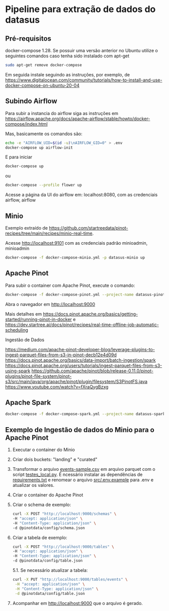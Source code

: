 # Pipeline para extração de dados do datasus

## Pré-requisitos

docker-compose 1.28. Se possuir uma versão anterior no Ubuntu utilize o seguintes comandos caso tenha sido instalado com apt-get

```bash
sudo apt-get remove docker-compose
```

Em seguida instale seguindo as instruções, por exemplo, de <https://www.digitalocean.com/community/tutorials/how-to-install-and-use-docker-compose-on-ubuntu-20-04>

## Subindo Airflow

Para subir a instancia do airflow siga as instruções em <https://airflow.apache.org/docs/apache-airflow/stable/howto/docker-compose/index.html>

Mas, basicamente os comandos são:

```bash
echo -e "AIRFLOW_UID=$(id -u)\nAIRFLOW_GID=0" > .env
docker-compose up airflow-init
```

E para iniciar

```bash
docker-compose up
```

ou

```bash
docker-compose --profile flower up
```

Acesse a página da UI do airflow em: localhost:8080, com as credenciais airflow, airflow

## Minio

Exemplo extraído de <https://github.com/startreedata/pinot-recipes/tree/main/recipes/minio-real-time>.

Acesse <http://localhost:9101> com as credenciais padrão minioadmin, minioadmin

```bash
docker-compose -f docker-compose-minio.yml -p datasus-minio up
```

## Apache Pinot

Para subir o container com Apache Pinot, execute o comando:

```bash
docker-compose -f docker-compose-pinot.yml --project-name datasus-pinot up
```

Abra o navegador em <http://localhost:9000>

Mais detalhes em <https://docs.pinot.apache.org/basics/getting-started/running-pinot-in-docker> e <https://dev.startree.ai/docs/pinot/recipes/real-time-offline-job-automatic-scheduling>

Ingestão de Dados

<https://medium.com/apache-pinot-developer-blog/leverage-plugins-to-ingest-parquet-files-from-s3-in-pinot-decb12e4d09d>
<https://docs.pinot.apache.org/basics/data-import/batch-ingestion/spark>
<https://docs.pinot.apache.org/users/tutorials/ingest-parquet-files-from-s3-using-spark>
<https://github.com/apache/pinot/blob/release-0.11.0/pinot-plugins/pinot-file-system/pinot-s3/src/main/java/org/apache/pinot/plugin/filesystem/S3PinotFS.java>
<https://www.youtube.com/watch?v=fXraQygBzxg>

## Apache Spark

```bash
docker-compose -f docker-compose-spark.yml --project-name datasus-spark up
```

## Exemplo de Ingestão de dados do Minio para o Apache Pinot

1. Executar o container do Minio
2. Criar dois buckets: "landing" e "curated"
3. Transformar o arquivo [events-sample.csv](events-sample.csv) em arquivo parquet com o script [testes_local.py](src/testes_local.py). É ncessário instalar as dependências de [requirements.txt](requirements.txt) e renomear o arquivo [src/.env.example](src/.env.example) para .env e atualizar os valores.
4. Criar o container do Apache Pinot
5. Criar o schema de exemplo:

   ```sh
   curl -X POST "http://localhost:9000/schemas" \
   -H "accept: application/json" \
   -H "Content-Type: application/json" \
   -d @pinotdata/config/schema.json
   ```

6. Criar a tabela de exemplo:

   ```sh
   curl -X POST "http://localhost:9000/tables" \
   -H "accept: application/json" \
   -H "Content-Type: application/json" \
   -d @pinotdata/config/table.json
   ```

   5.1. Se necessário atualizar a tabela:

   ```sh
   curl -X PUT "http://localhost:9000/tables/events" \
    -H "accept: application/json" \
    -H "Content-Type: application/json" \
    -d @pinotdata/config/table.json
   ```

7. Acompanhar em <http://localhost:9000> que o arquivo é gerado.
